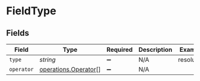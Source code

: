 # FieldType


## Fields

| Field                                                        | Type                                                         | Required                                                     | Description                                                  | Example                                                      |
| ------------------------------------------------------------ | ------------------------------------------------------------ | ------------------------------------------------------------ | ------------------------------------------------------------ | ------------------------------------------------------------ |
| `type`                                                       | *string*                                                     | :heavy_minus_sign:                                           | N/A                                                          | resolution                                                   |
| `operator`                                                   | [operations.Operator](../../models/operations/operator.md)[] | :heavy_minus_sign:                                           | N/A                                                          |                                                              |